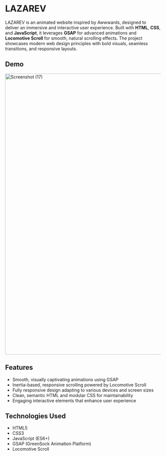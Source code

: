 # LAZAREV

LAZAREV is an animated website inspired by Awwwards, designed to deliver an immersive and interactive user experience. Built with **HTML**, **CSS**, and **JavaScript**, it leverages **GSAP** for advanced animations and **Locomotive Scroll** for smooth, natural scrolling effects. The project showcases modern web design principles with bold visuals, seamless transitions, and responsive layouts.

## Demo

<img width="1893" height="907" alt="Screenshot (17)" src="https://github.com/user-attachments/assets/a28e5e1f-1476-43a6-95b8-8ff6276cac66" />


## Features

- Smooth, visually captivating animations using GSAP  
- Inertia-based, responsive scrolling powered by Locomotive Scroll  
- Fully responsive design adapting to various devices and screen sizes  
- Clean, semantic HTML and modular CSS for maintainability  
- Engaging interactive elements that enhance user experience

## Technologies Used

- HTML5  
- CSS3  
- JavaScript (ES6+)  
- GSAP (GreenSock Animation Platform)  
- Locomotive Scroll


